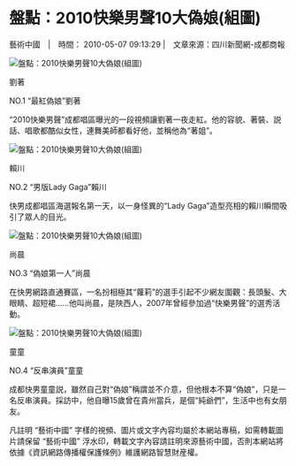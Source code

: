 # 盤點：2010快樂男聲10大偽娘(組圖)

藝術中國　|　時間： 2010-05-07 09:13:29 |　文章來源：四川新聞網-成都商報

![盤點：2010快樂男聲10大偽娘(組圖)](http://art.china.cn/music/images/attachement/jpg/site8/20100507/002564bb2e1f0d4dadcd05.jpg)

劉著

NO.1 “最紅偽娘”劉著

“2010快樂男聲”成都唱區曝光的一段視頻讓劉著一夜走紅。他的容貌、著裝、説話、唱歌都酷似女性，連舞美師都看好他，並稱他為“著姐”。

![盤點：2010快樂男聲10大偽娘(組圖)](http://art.china.cn/music/images/attachement/jpg/site8/20100507/002564bb2e1f0d4dadcd06.jpg)

賴川

NO.2 “男版Lady Gaga”賴川

快男成都唱區海選報名第一天，以一身怪異的“Lady Gaga”造型亮相的賴川瞬間吸引了眾人的目光。

![盤點：2010快樂男聲10大偽娘(組圖)](http://art.china.cn/music/images/attachement/jpg/site8/20100507/002564bb2e1f0d4dadcd07.jpg)

尚晨

NO.3 “偽娘第一人”尚晨

在快男網路直通賽區，一名扮相極其“蘿莉”的選手引起不少網友圍觀：長頭髮、大眼睛、超短裙……他叫尚晨，是陜西人，2007年曾經參加過“快樂男聲”的選秀活動。

![盤點：2010快樂男聲10大偽娘(組圖)](http://art.china.cn/music/images/attachement/jpg/site8/20100507/002564bb2e1f0d4dadcd08.jpg)

童童

NO.4 “反串演員”童童

成都快男童童説，雖然自己對“偽娘”稱謂並不介意，但他根本不算“偽娘”，只是一名反串演員。採訪中，他自曝15歲曾在貴州當兵，是個“純爺們”，生活中也有女朋友。

凡註明 “藝術中國” 字樣的視頻、圖片或文字內容均屬於本網站專稿，如需轉載圖片請保留 “藝術中國” 浮水印，轉載文字內容請註明來源藝術中國，否則本網站將依據《資訊網路傳播權保護條例》維護網路智慧財産權。